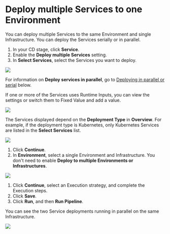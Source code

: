 # Deploy multiple Services to one Environment

You can deploy multiple Services to the same Environment and single Infrastructure. You can deploy the Services serially or in parallel.

1. In your CD stage, click **Service**.
2. Enable the **Deploy multiple Services** setting.
3. In **Select Services**, select the Services you want to deploy.

![](./static/multiserv-multienv-14.png)

For information on **Deploy services in parallel**, go to [Deploying in parallel or serial](#deploying_in_parallel_or_serial) below.

If one or more of the Services uses Runtime Inputs, you can view the settings or switch them to Fixed Value and add a value.

![](./static/multiserv-multienv-15.png)

The Services displayed depend on the **Deployment Type** in **Overview**. For example, if the deployment type is Kubernetes, only Kubernetes Services are listed in the **Select Services** list.

![](./static/multiserv-multienv-16.png)

1. Click **Continue**.
2. In **Environment**, select a single Environment and Infrastructure. You don't need to enable **Deploy to multiple Environments or Infrastructures**.

![](./static/multiserv-multienv-17.png)

1. Click **Continue**, select an Execution strategy, and complete the Execution steps.
2. Click **Save**.
3. Click **Run**, and then **Run Pipeline**.

You can see the two Service deployments running in parallel on the same Infrastructure.

![](./static/multiserv-multienv-18.png)
